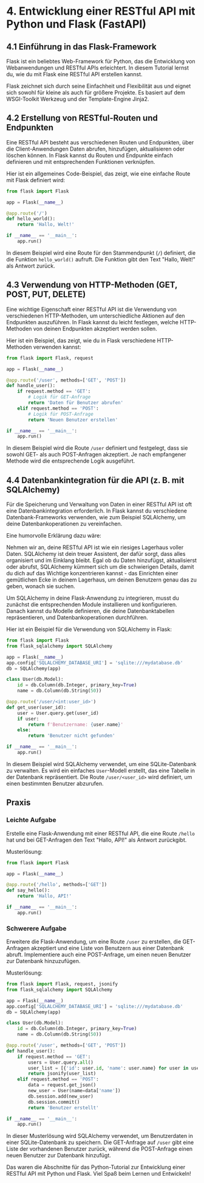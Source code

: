 # 4. Entwicklung einer RESTful API mit Python und Flask (FastAPI)

## 4.1 Einführung in das Flask-Framework

Flask ist ein beliebtes Web-Framework für Python, das die Entwicklung von Webanwendungen und RESTful APIs erleichtert. In diesem Tutorial lernst du, wie du mit Flask eine RESTful API erstellen kannst.

Flask zeichnet sich durch seine Einfachheit und Flexibilität aus und eignet sich sowohl für kleine als auch für größere Projekte. Es basiert auf dem WSGI-Toolkit Werkzeug und der Template-Engine Jinja2.

## 4.2 Erstellung von RESTful-Routen und Endpunkten

Eine RESTful API besteht aus verschiedenen Routen und Endpunkten, über die Client-Anwendungen Daten abrufen, hinzufügen, aktualisieren oder löschen können. In Flask kannst du Routen und Endpunkte einfach definieren und mit entsprechenden Funktionen verknüpfen.

Hier ist ein allgemeines Code-Beispiel, das zeigt, wie eine einfache Route mit Flask definiert wird:

```python
from flask import Flask

app = Flask(__name__)

@app.route('/')
def hello_world():
    return 'Hallo, Welt!'

if __name__ == '__main__':
    app.run()
```

In diesem Beispiel wird eine Route für den Stammendpunkt (`/`) definiert, die die Funktion `hello_world()` aufruft. Die Funktion gibt den Text "Hallo, Welt!" als Antwort zurück.

## 4.3 Verwendung von HTTP-Methoden (GET, POST, PUT, DELETE)

Eine wichtige Eigenschaft einer RESTful API ist die Verwendung von verschiedenen HTTP-Methoden, um unterschiedliche Aktionen auf den Endpunkten auszuführen. In Flask kannst du leicht festlegen, welche HTTP-Methoden von deinen Endpunkten akzeptiert werden sollen.

Hier ist ein Beispiel, das zeigt, wie du in Flask verschiedene HTTP-Methoden verwenden kannst:

```python
from flask import Flask, request

app = Flask(__name__)

@app.route('/user', methods=['GET', 'POST'])
def handle_user():
    if request.method == 'GET':
        # Logik für GET-Anfrage
        return 'Daten für Benutzer abrufen'
    elif request.method == 'POST':
        # Logik für POST-Anfrage
        return 'Neuen Benutzer erstellen'

if __name__ == '__main__':
    app.run()
```

In diesem Beispiel wird die Route `/user` definiert und festgelegt, dass sie sowohl GET- als auch POST-Anfragen akzeptiert. Je nach empfangener Methode wird die entsprechende Logik ausgeführt.

## 4.4 Datenbankintegration für die API (z. B. mit SQLAlchemy)

Für die Speicherung und Verwaltung von Daten in einer RESTful API ist oft eine Datenbankintegration erforderlich. In Flask kannst du verschiedene Datenbank-Frameworks verwenden, wie zum Beispiel SQLAlchemy, um deine Datenbankoperationen zu vereinfachen.

Eine humorvolle Erklärung dazu wäre:

Nehmen wir an, deine RESTful API ist wie ein riesiges Lagerhaus voller Daten. SQLAlchemy ist dein treuer Assistent, der dafür sorgt, dass alles organisiert und im Einklang bleibt. Egal ob du Daten hinzufügst, aktualisierst oder abrufst, SQLAlchemy kümmert sich um die schwierigen Details, damit du dich auf das Wichtige konzentrieren kannst - das Einrichten einer gemütlichen Ecke in deinem Lagerhaus, um deinen Benutzern genau das zu geben, wonach sie suchen.

Um SQLAlchemy in deine Flask-Anwendung zu integrieren, musst du zunächst die entsprechenden Module installieren und konfigurieren. Danach kannst du Modelle definieren, die deine Datenbanktabellen repräsentieren, und Datenbankoperationen durchführen.

Hier ist ein Beispiel für die Verwendung von SQLAlchemy in Flask:

```python
from flask import Flask
from flask_sqlalchemy import SQLAlchemy

app = Flask(__name__)
app.config['SQLALCHEMY_DATABASE_URI'] = 'sqlite:///mydatabase.db'
db = SQLAlchemy(app)

class User(db.Model):
    id = db.Column(db.Integer, primary_key=True)
    name = db.Column(db.String(50))

@app.route('/user/<int:user_id>')
def get_user(user_id):
    user = User.query.get(user_id)
    if user:
        return f'Benutzername: {user.name}'
    else:
        return 'Benutzer nicht gefunden'

if __name__ == '__main__':
    app.run()
```

In diesem Beispiel wird SQLAlchemy verwendet, um eine SQLite-Datenbank zu verwalten. Es wird ein einfaches `User`-Modell erstellt, das eine Tabelle in der Datenbank repräsentiert. Die Route `/user/<user_id>` wird definiert, um einen bestimmten Benutzer abzurufen.

## Praxis

### Leichte Aufgabe

Erstelle eine Flask-Anwendung mit einer RESTful API, die eine Route `/hello` hat und bei GET-Anfragen den Text "Hallo, API!" als Antwort zurückgibt.

Musterlösung:

```python
from flask import Flask

app = Flask(__name__)

@app.route('/hello', methods=['GET'])
def say_hello():
    return 'Hallo, API!'

if __name__ == '__main__':
    app.run()
```

### Schwerere Aufgabe

Erweitere die Flask-Anwendung, um eine Route `/user` zu erstellen, die GET-Anfragen akzeptiert und eine Liste von Benutzern aus einer Datenbank abruft. Implementiere auch eine POST-Anfrage, um einen neuen Benutzer zur Datenbank hinzuzufügen.

Musterlösung:

```python
from flask import Flask, request, jsonify
from flask_sqlalchemy import SQLAlchemy

app = Flask(__name__)
app.config['SQLALCHEMY_DATABASE_URI'] = 'sqlite:///mydatabase.db'
db = SQLAlchemy(app)

class User(db.Model):
    id = db.Column(db.Integer, primary_key=True)
    name = db.Column(db.String(50))

@app.route('/user', methods=['GET', 'POST'])
def handle_user():
    if request.method == 'GET':
        users = User.query.all()
        user_list = [{'id': user.id, 'name': user.name} for user in users]
        return jsonify(user_list)
    elif request.method == 'POST':
        data = request.get_json()
        new_user = User(name=data['name'])
        db.session.add(new_user)
        db.session.commit()
        return 'Benutzer erstellt'

if __name__ == '__main__':
    app.run()
```

In dieser Musterlösung wird SQLAlchemy verwendet, um Benutzerdaten in einer SQLite-Datenbank zu speichern. Die GET-Anfrage auf `/user` gibt eine Liste der vorhandenen Benutzer zurück, während die POST-Anfrage einen neuen Benutzer zur Datenbank hinzufügt.

Das waren die Abschnitte für das Python-Tutorial zur Entwicklung einer RESTful API mit Python und Flask. Viel Spaß beim Lernen und Entwickeln!